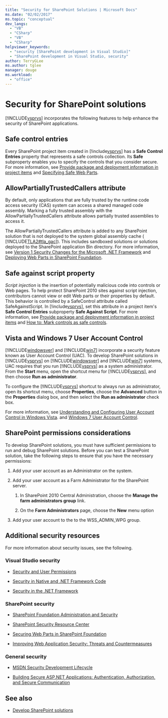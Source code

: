 ```yaml
---
title: "Security for SharePoint Solutions | Microsoft Docs"
ms.date: "02/02/2017"
ms.topic: "conceptual"
dev_langs:
  - "VB"
  - "CSharp"
  - "VB"
  - "CSharp"
helpviewer_keywords:
  - "security [SharePoint development in Visual Studio]"
  - "SharePoint development in Visual Studio, security"
author: TerryGLee
ms.author: tglee
manager: douge
ms.workload:
  - "office"
---
```

# Security for SharePoint solutions
  [!INCLUDE[vsprvs](../sharepoint/includes/vsprvs-md.md)] incorporates the following features to help enhance the security of SharePoint applications.

## Safe control entries
 Every SharePoint project item created in [!include[vsprvs](../sharepoint/includes/vsprvs-md.md)] has a **Safe Control Entries** property that represents a safe controls collection. Its **Safe** subproperty enables you to specify the controls that you consider secure. For more information, see [Provide package and deployment information in project items](../sharepoint/providing-packaging-and-deployment-information-in-project-items.md) and [Specifying Safe Web Parts](http://go.microsoft.com/fwlink/?LinkId=177521).

## AllowPartiallyTrustedCallers attribute
 By default, only applications that are fully trusted by the runtime code access security (CAS) system can access a shared managed code assembly. Marking a fully trusted assembly with the AllowPartiallyTrustedCallers attribute allows partially trusted assemblies to access it.

 The AllowPartiallyTrustedCallers attribute is added to any SharePoint solution that is not deployed to the system global assembly cache ( [!INCLUDE[TLA2#tla_gac](../sharepoint/includes/tla2sharptla-gac-md.md)]). This includes sandboxed solutions or solutions deployed to the SharePoint application Bin directory. For more information, see [Version 1 Security Changes for the Microsoft .NET Framework](http://go.microsoft.com/fwlink/?LinkId=177515) and [Deploying Web Parts in SharePoint Foundation](http://go.microsoft.com/fwlink/?LinkId=177509).

## Safe against script property
 *Script injection* is the insertion of potentially malicious code into controls or Web pages. To help protect SharePoint 2010 sites against script injection, contributors cannot view or edit Web parts or their properties by default. This behavior is controlled by a SafeControl attribute called SafeAgainstScript. In [!include[vsprvs](../sharepoint/includes/vsprvs-md.md)], set this attribute in a project item's **Safe Control Entries** subproperty **Safe Against Script**. For more information, see [Provide package and deployment information in project items](../sharepoint/providing-packaging-and-deployment-information-in-project-items.md) and [How to: Mark controls as safe controls](../sharepoint/how-to-mark-controls-as-safe-controls.md).

## Vista and Windows 7 User Account Control
 [!INCLUDE[windowsver](../sharepoint/includes/windowsver-md.md)] and [!INCLUDE[win7](../sharepoint/includes/win7-md.md)] incorporate a security feature known as User Account Control (UAC). To develop SharePoint solutions in [!INCLUDE[vsprvs](../sharepoint/includes/vsprvs-md.md)] on [!INCLUDE[windowsver](../sharepoint/includes/windowsver-md.md)] and [!INCLUDE[win7](../sharepoint/includes/win7-md.md)] systems, UAC requires that you run [!INCLUDE[vsprvs](../sharepoint/includes/vsprvs-md.md)] as a system administrator. From the **Start** menu, open the shortcut menu for [!INCLUDE[vsprvs](../sharepoint/includes/vsprvs-md.md)], and then choose **Run as administrator**.

 To configure the [!INCLUDE[vsprvs](../sharepoint/includes/vsprvs-md.md)] shortcut to always run as administrator, open its shortcut menu, choose **Properties**, choose the **Advanced** button in the **Properties** dialog box, and then select the **Run as administrator** check box.

 For more information, see [Understanding and Configuring User Account Control in Windows Vista](http://go.microsoft.com/fwlink/?LinkID=156476). and [Windows 7 User Account Control](http://go.microsoft.com/fwlink/?LinkId=177523).

## SharePoint permissions considerations
 To develop SharePoint solutions, you must have sufficient permissions to run and debug SharePoint solutions. Before you can test a SharePoint solution, take the following steps to ensure that you have the necessary permissions:

1.  Add your user account as an Administrator on the system.

2.  Add your user account as a Farm Administrator for the SharePoint server.

    1.  In SharePoint 2010 Central Administration, choose the **Manage the farm administrators group** link.

    2.  On the **Farm Administrators** page, choose the **New** menu option

3.  Add your user account to the to the WSS_ADMIN_WPG group.

## Additional security resources
 For more information about security issues, see the following.

### Visual Studio security

-   [Security and User Permissions](http://go.microsoft.com/fwlink/?LinkId=177503)

-   [Security in Native and .NET Framework Code](http://go.microsoft.com/fwlink/?LinkId=177504)

-   [Security in the .NET Framework](http://go.microsoft.com/fwlink/?LinkId=177502)

### SharePoint security

-   [SharePoint Foundation Administration and Security](http://go.microsoft.com/fwlink/?LinkId=177501)

-   [SharePoint Security Resource Center](http://go.microsoft.com/fwlink/?LinkId=177498)

-   [Securing Web Parts in SharePoint Foundation](http://go.microsoft.com/fwlink/?LinkId=177511)

-   [Improving Web Application Security: Threats and Countermeasures](http://go.microsoft.com/fwlink/?LinkID=140080)

### General security

-   [MSDN Security Development Lifecycle](http://go.microsoft.com/fwlink/?LinkID=147149)

-   [Building Secure ASP.NET Applications: Authentication, Authorization, and Secure Communication](http://go.microsoft.com/fwlink/?LinkId=177494)

## See also

- [Develop SharePoint solutions](../sharepoint/developing-sharepoint-solutions.md)